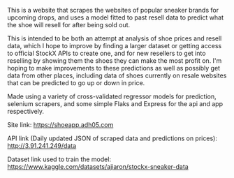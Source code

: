 This is a website that scrapes the websites of popular sneaker brands for upcoming drops, and uses a model fitted to past resell data to predict what the shoe will resell for after being sold out.

This is intended to be both an attempt at analysis of shoe prices and resell data, which I hope to improve by finding a larger dataset or getting access to official StockX APIs to create one, and for new resellers to get into reselling by showing them the shoes they can make the most profit on. I'm hoping to make improvements to these predictions as well as possibly get data from other places, including data of shoes currently on resale websites that can be predicted to go up or down in price. 

Made using a variety of cross-validated regressor models for prediction, selenium scrapers, and some simple Flaks and Express for the api and app respectively.

Site link: https://shoeapp.adh05.com

API link (Daily updated JSON of scraped data and predictions on prices): http://3.91.241.249/data

Dataset link used to train the model: https://www.kaggle.com/datasets/ajiaron/stockx-sneaker-data
